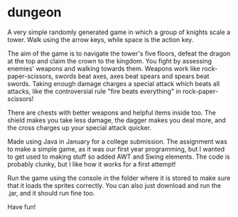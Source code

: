 # dungeon
A very simple randomly generated game in which a group of knights scale a tower. Walk using the arrow keys, while space is the action key.

The aim of the game is to navigate the tower's five floors, defeat the dragon at the top and claim the crown to the kingdom. You fight by assessing enemies' weapons and walking towards them. Weapons work like rock-paper-scissors, swords beat axes, axes beat spears and spears beat swords. 
Taking enough damage charges a special attack which beats all attacks, like the controversial rule "fire beats everything" in rock-paper-scissors!

There are chests with better weapons and helpful items inside too. The shield makes you take less damage, the dagger makes you deal more, 
and the cross charges up your special attack quicker.

Made using Java in January for a college submission. The assignment was to make a simple game, as it was our first year programming, 
but I wanted to get used to making stuff so added AWT and Swing elements. 
The code is probably clunky, but I like how it works for a first attempt!

Run the game using the console in the folder where it is stored to make sure that it loads the sprites correctly.
You can also just download and run the .jar, and it should run fine too.

Have fun!
